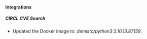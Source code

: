 #### Integrations
##### CIRCL CVE Search
- Updated the Docker image to: *demisto/python3:3.10.13.87159*.
